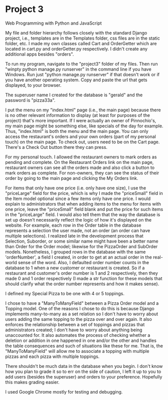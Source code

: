 # Project 3

Web Programming with Python and JavaScript

My file and folder hierarchy follows closely with the standard Django project, i.e.,
templates are in the Templates folder, css files are in the static folder, etc. I
made my own classes called Cart and OrderGetter which are located in cart.py and
orderGetter.py respectively. I didn't create any additional apps besides "orders".

To run my program, navigate to the "project3" folder of my files. Then run
"winpty python manage.py runserver" in the command line if you have Windows. Run
just "python manage.py runserver" if that doesn't work or if you have another
operating system. Copy and paste the url that gets displayed, to your browser.

The superuser name I created for the database is "gerald" and the password is
"pizza33a".

I put the menu on my "index.html" page (i.e., the main page) because there is no
other relevant information to display (at least for purposes of the project) that's
more important. If I were actually an owner of Pinnochio's, my main page might
be something else, like specials of the day for example. Thus, "index.html" is
both the menu and the main page. You can only access the restaurant's orders and
your own orders (part of my personal touch) on the main page. To check out, users
need to be on the Cart page. There's a Check Out button there they can press.

For my personal touch. I allowed the restaurant owners to mark orders as pending
and complete. On the Restaurant Orders link on the main page, restaurant owners
can see all the orders made and also click a button to mark orders as complete.
For non-owners, they can see the status of their order by going to the main page
and clicking the My Orders link.

For items that only have one price (i.e. only have one size), I use the "priceLarge"
field for the price, which is why I made the "priceSmall" field in the Item model
optional since a few items only have one price. I would explain to administrators
that when adding items to the menu for items with one price, leave the "priceSmall"
field blank and put the price for such items in the "priceLarge" field. I would also
tell them that the way the database is set up doesn't necessarily reflect the logic
of how it's displayed on the website. For example, each row in the Order table in
the database represents a selection the user made, not an order (an order can have
multiple selections). I realized late in the development process that Selection,
Suborder, or some similar name might have been a better name than Order for the Order
model; likewise for the PizzaOrder and SubOrder models. Nonetheless, I grouped
rows in the database with the same 'orderNumber', a field I created, in order to get
at an actual order in the real-world sense of the word. Also, I defaulted order number
counts in the database to 1 when a new customer or restaurant is created. So if a
restaurant and customer's order number is 1 and 2 respectively, then they made 0 and
1 order respectively (I made a str function for these models that should clarify what
the order number represents and how it makes sense).

I defined my Special Pizza to be one with 4 or 5 toppings.

I chose to have a "ManyToManyField" between a Pizza Order model and a Topping
model. One of the reasons I chose to do this is because Django implements
many-to-many as a set relation so I don't have to worry about users adding the
same topping to the pizza over and over again. It also enforces the relationship
between a set of toppings and pizzas that administrators created; I don't have to
worry about anything being unaccounted for. It also automates the process of
checking whether a deletion or addition in one happened in one and/or the other
and handles the table consequences and such of situations like these for me. That
is, the "ManyToManyField" will allow me to associate a topping with multiple
pizzas and each pizza with multiple toppings.

There shouldn't be much data in the database when you begin. I don't know how you
plan to grade it so to err on the side of caution, I left it up to you to add users
(besides the superuser) and orders to your preference. Hopefully this makes grading
easier.

I used Google Chrome mostly for testing and debugging.
